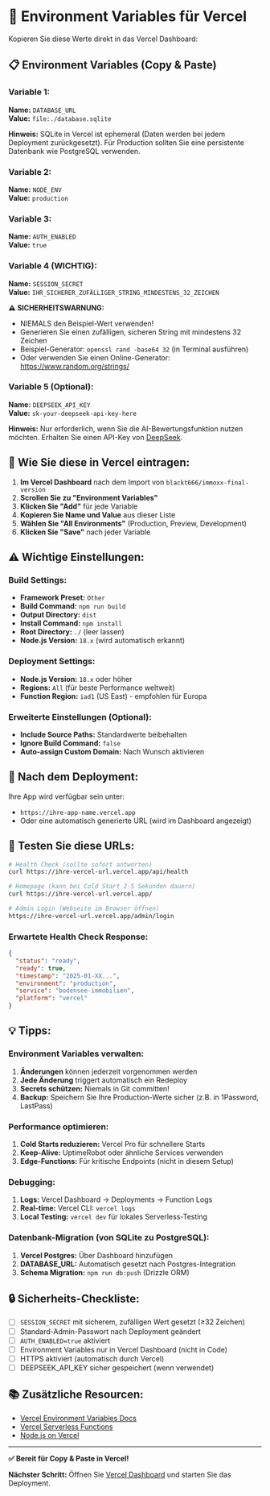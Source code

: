 # 🔧 Environment Variables für Vercel

Kopieren Sie diese Werte direkt in das Vercel Dashboard:

## 📋 **Environment Variables (Copy & Paste)**

### Variable 1:
**Name:** `DATABASE_URL`  
**Value:** `file:./database.sqlite`

**Hinweis:** SQLite in Vercel ist ephemeral (Daten werden bei jedem Deployment zurückgesetzt). Für Production sollten Sie eine persistente Datenbank wie PostgreSQL verwenden.

### Variable 2:
**Name:** `NODE_ENV`  
**Value:** `production`

### Variable 3:
**Name:** `AUTH_ENABLED`  
**Value:** `true`

### Variable 4 (WICHTIG):
**Name:** `SESSION_SECRET`  
**Value:** `IHR_SICHERER_ZUFÄLLIGER_STRING_MINDESTENS_32_ZEICHEN`

**⚠️ SICHERHEITSWARNUNG:** 
- NIEMALS den Beispiel-Wert verwenden!
- Generieren Sie einen zufälligen, sicheren String mit mindestens 32 Zeichen
- Beispiel-Generator: `openssl rand -base64 32` (in Terminal ausführen)
- Oder verwenden Sie einen Online-Generator: https://www.random.org/strings/

### Variable 5 (Optional):
**Name:** `DEEPSEEK_API_KEY`  
**Value:** `sk-your-deepseek-api-key-here`

**Hinweis:** Nur erforderlich, wenn Sie die AI-Bewertungsfunktion nutzen möchten. Erhalten Sie einen API-Key von [DeepSeek](https://platform.deepseek.com/).

## 🎯 **Wie Sie diese in Vercel eintragen:**

1. **Im Vercel Dashboard** nach dem Import von `blackt666/immoxx-final-version`
2. **Scrollen Sie zu "Environment Variables"**
3. **Klicken Sie "Add"** für jede Variable
4. **Kopieren Sie Name und Value** aus dieser Liste
5. **Wählen Sie "All Environments"** (Production, Preview, Development)
6. **Klicken Sie "Save"** nach jeder Variable

## ⚠️ **Wichtige Einstellungen:**

### Build Settings:
- **Framework Preset:** `Other`
- **Build Command:** `npm run build`
- **Output Directory:** `dist`
- **Install Command:** `npm install`
- **Root Directory:** `./` (leer lassen)
- **Node.js Version:** `18.x` (wird automatisch erkannt)

### Deployment Settings:
- **Node.js Version:** `18.x` oder höher
- **Regions:** `All` (für beste Performance weltweit)
- **Function Region:** `iad1` (US East) - empfohlen für Europa

### Erweiterte Einstellungen (Optional):
- **Include Source Paths:** Standardwerte beibehalten
- **Ignore Build Command:** `false`
- **Auto-assign Custom Domain:** Nach Wunsch aktivieren

## 🚀 **Nach dem Deployment:**

Ihre App wird verfügbar sein unter:
- `https://ihre-app-name.vercel.app`
- Oder eine automatisch generierte URL (wird im Dashboard angezeigt)

## 🧪 **Testen Sie diese URLs:**

```bash
# Health Check (sollte sofort antworten)
curl https://ihre-vercel-url.vercel.app/api/health

# Homepage (kann bei Cold Start 2-5 Sekunden dauern)
curl https://ihre-vercel-url.vercel.app/

# Admin Login (Webseite im Browser öffnen)
https://ihre-vercel-url.vercel.app/admin/login
```

### Erwartete Health Check Response:
```json
{
  "status": "ready",
  "ready": true,
  "timestamp": "2025-01-XX...",
  "environment": "production",
  "service": "bodensee-immobilien",
  "platform": "vercel"
}
```

## 💡 **Tipps:**

### Environment Variables verwalten:
1. **Änderungen** können jederzeit vorgenommen werden
2. **Jede Änderung** triggert automatisch ein Redeploy
3. **Secrets schützen:** Niemals in Git committen!
4. **Backup:** Speichern Sie Ihre Production-Werte sicher (z.B. in 1Password, LastPass)

### Performance optimieren:
1. **Cold Starts reduzieren:** Vercel Pro für schnellere Starts
2. **Keep-Alive:** UptimeRobot oder ähnliche Services verwenden
3. **Edge-Functions:** Für kritische Endpoints (nicht in diesem Setup)

### Debugging:
1. **Logs:** Vercel Dashboard → Deployments → Function Logs
2. **Real-time:** Vercel CLI: `vercel logs`
3. **Local Testing:** `vercel dev` für lokales Serverless-Testing

### Datenbank-Migration (von SQLite zu PostgreSQL):
1. **Vercel Postgres:** Über Dashboard hinzufügen
2. **DATABASE_URL:** Automatisch gesetzt nach Postgres-Integration
3. **Schema Migration:** `npm run db:push` (Drizzle ORM)

## 🔒 **Sicherheits-Checkliste:**

- [ ] `SESSION_SECRET` mit sicherem, zufälligen Wert gesetzt (≥32 Zeichen)
- [ ] Standard-Admin-Passwort nach Deployment geändert
- [ ] `AUTH_ENABLED=true` aktiviert
- [ ] Environment Variables nur in Vercel Dashboard (nicht in Code)
- [ ] HTTPS aktiviert (automatisch durch Vercel)
- [ ] DEEPSEEK_API_KEY sicher gespeichert (wenn verwendet)

## 📚 **Zusätzliche Resourcen:**

- [Vercel Environment Variables Docs](https://vercel.com/docs/concepts/projects/environment-variables)
- [Vercel Serverless Functions](https://vercel.com/docs/concepts/functions/serverless-functions)
- [Node.js on Vercel](https://vercel.com/docs/runtimes#official-runtimes/node-js)

---

**✅ Bereit für Copy & Paste in Vercel!**

**Nächster Schritt:** Öffnen Sie [Vercel Dashboard](https://vercel.com/dashboard) und starten Sie das Deployment.